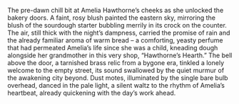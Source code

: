 The pre-dawn chill bit at Amelia Hawthorne’s cheeks as she unlocked the bakery doors.  A faint, rosy blush painted the eastern sky, mirroring the blush of the sourdough starter bubbling merrily in its crock on the counter.  The air, still thick with the night’s dampness, carried the promise of rain and the already familiar aroma of warm bread – a comforting, yeasty perfume that had permeated Amelia’s life since she was a child, kneading dough alongside her grandmother in this very shop, “Hawthorne’s Hearth.”  The bell above the door, a tarnished brass relic from a bygone era, tinkled a lonely welcome to the empty street, its sound swallowed by the quiet murmur of the awakening city beyond.  Dust motes, illuminated by the single bare bulb overhead, danced in the pale light, a silent waltz to the rhythm of Amelia’s heartbeat, already quickening with the day’s work ahead.

